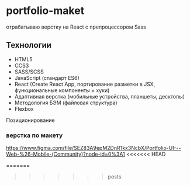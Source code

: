 # portfolio-maket

отрабатываю верстку на React с препроцессором Sass
## Технологии

+ HTML5
+ CCS3
+ SASS/SCSS
+ JavaScript (стандарт ES6)
+ React (Create React App, портирование разметки в JSX, функциональные компоненты + хуки)
+ Адаптивная верстка (мобильные устройства, планшеты, десктопы)
+ Методология БЭМ (файловая структура)
+ Flexbox

Позиционирование
### верстка по макету
https://www.figma.com/file/SEZ83A9epM2DnR1kx3NcbX/Portfolio-UI---Web-%26-Mobile-(Community)?node-id=0%3A1
<<<<<<< HEAD


=======
>>>>>>> posts
